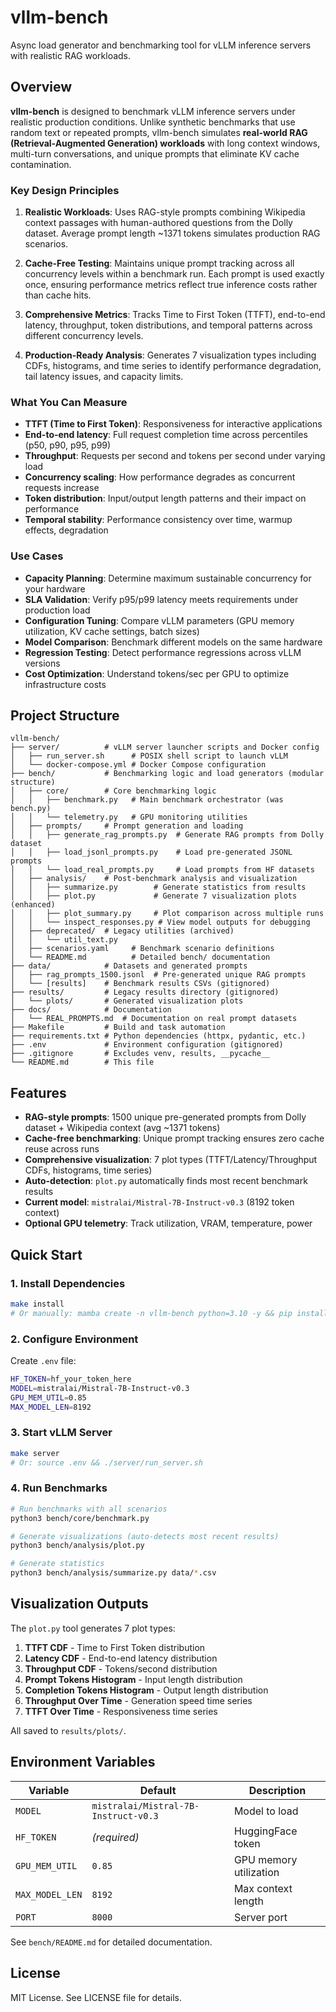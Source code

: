# vllm-bench

Async load generator and benchmarking tool for vLLM inference servers with realistic RAG workloads.

## Overview

**vllm-bench** is designed to benchmark vLLM inference servers under realistic production conditions. Unlike synthetic benchmarks that use random text or repeated prompts, vllm-bench simulates **real-world RAG (Retrieval-Augmented Generation) workloads** with long context windows, multi-turn conversations, and unique prompts that eliminate KV cache contamination.

### Key Design Principles

1. **Realistic Workloads**: Uses RAG-style prompts combining Wikipedia context passages with human-authored questions from the Dolly dataset. Average prompt length ~1371 tokens simulates production RAG scenarios.

2. **Cache-Free Testing**: Maintains unique prompt tracking across all concurrency levels within a benchmark run. Each prompt is used exactly once, ensuring performance metrics reflect true inference costs rather than cache hits.

3. **Comprehensive Metrics**: Tracks Time to First Token (TTFT), end-to-end latency, throughput, token distributions, and temporal patterns across different concurrency levels.

4. **Production-Ready Analysis**: Generates 7 visualization types including CDFs, histograms, and time series to identify performance degradation, tail latency issues, and capacity limits.

### What You Can Measure

- **TTFT (Time to First Token)**: Responsiveness for interactive applications
- **End-to-end latency**: Full request completion time across percentiles (p50, p90, p95, p99)
- **Throughput**: Requests per second and tokens per second under varying load
- **Concurrency scaling**: How performance degrades as concurrent requests increase
- **Token distribution**: Input/output length patterns and their impact on performance
- **Temporal stability**: Performance consistency over time, warmup effects, degradation

### Use Cases

- **Capacity Planning**: Determine maximum sustainable concurrency for your hardware
- **SLA Validation**: Verify p95/p99 latency meets requirements under production load
- **Configuration Tuning**: Compare vLLM parameters (GPU memory utilization, KV cache settings, batch sizes)
- **Model Comparison**: Benchmark different models on the same hardware
- **Regression Testing**: Detect performance regressions across vLLM versions
- **Cost Optimization**: Understand tokens/sec per GPU to optimize infrastructure costs

## Project Structure

```
vllm-bench/
├── server/          # vLLM server launcher scripts and Docker config
│   ├── run_server.sh      # POSIX shell script to launch vLLM
│   └── docker-compose.yml # Docker Compose configuration
├── bench/           # Benchmarking logic and load generators (modular structure)
│   ├── core/        # Core benchmarking logic
│   │   ├── benchmark.py   # Main benchmark orchestrator (was bench.py)
│   │   └── telemetry.py   # GPU monitoring utilities
│   ├── prompts/     # Prompt generation and loading
│   │   ├── generate_rag_prompts.py  # Generate RAG prompts from Dolly dataset
│   │   ├── load_jsonl_prompts.py    # Load pre-generated JSONL prompts
│   │   └── load_real_prompts.py     # Load prompts from HF datasets
│   ├── analysis/    # Post-benchmark analysis and visualization
│   │   ├── summarize.py        # Generate statistics from results
│   │   ├── plot.py             # Generate 7 visualization plots (enhanced)
│   │   ├── plot_summary.py     # Plot comparison across multiple runs
│   │   └── inspect_responses.py # View model outputs for debugging
│   ├── deprecated/  # Legacy utilities (archived)
│   │   └── util_text.py
│   ├── scenarios.yaml     # Benchmark scenario definitions
│   └── README.md          # Detailed bench/ documentation
├── data/            # Datasets and generated prompts
│   ├── rag_prompts_1500.jsonl  # Pre-generated unique RAG prompts
│   └── [results]    # Benchmark results CSVs (gitignored)
├── results/         # Legacy results directory (gitignored)
│   └── plots/       # Generated visualization plots
├── docs/            # Documentation
│   └── REAL_PROMPTS.md  # Documentation on real prompt datasets
├── Makefile         # Build and task automation
├── requirements.txt # Python dependencies (httpx, pydantic, etc.)
├── .env             # Environment configuration (gitignored)
├── .gitignore       # Excludes venv, results, __pycache__
└── README.md        # This file
```

## Features

- **RAG-style prompts**: 1500 unique pre-generated prompts from Dolly dataset + Wikipedia context (avg ~1371 tokens)
- **Cache-free benchmarking**: Unique prompt tracking ensures zero cache reuse across runs
- **Comprehensive visualization**: 7 plot types (TTFT/Latency/Throughput CDFs, histograms, time series)
- **Auto-detection**: `plot.py` automatically finds most recent benchmark results
- **Current model**: `mistralai/Mistral-7B-Instruct-v0.3` (8192 token context)
- **Optional GPU telemetry**: Track utilization, VRAM, temperature, power

## Quick Start

### 1. Install Dependencies

```bash
make install
# Or manually: mamba create -n vllm-bench python=3.10 -y && pip install -r requirements.txt
```

### 2. Configure Environment

Create `.env` file:
```bash
HF_TOKEN=hf_your_token_here
MODEL=mistralai/Mistral-7B-Instruct-v0.3
GPU_MEM_UTIL=0.85
MAX_MODEL_LEN=8192
```

### 3. Start vLLM Server

```bash
make server
# Or: source .env && ./server/run_server.sh
```

### 4. Run Benchmarks

```bash
# Run benchmarks with all scenarios
python3 bench/core/benchmark.py

# Generate visualizations (auto-detects most recent results)
python3 bench/analysis/plot.py

# Generate statistics
python3 bench/analysis/summarize.py data/*.csv
```

## Visualization Outputs

The `plot.py` tool generates 7 plot types:

1. **TTFT CDF** - Time to First Token distribution
2. **Latency CDF** - End-to-end latency distribution
3. **Throughput CDF** - Tokens/second distribution
4. **Prompt Tokens Histogram** - Input length distribution
5. **Completion Tokens Histogram** - Output length distribution
6. **Throughput Over Time** - Generation speed time series
7. **TTFT Over Time** - Responsiveness time series

All saved to `results/plots/`.

## Environment Variables

| Variable | Default | Description |
|----------|---------|-------------|
| `MODEL` | `mistralai/Mistral-7B-Instruct-v0.3` | Model to load |
| `HF_TOKEN` | _(required)_ | HuggingFace token |
| `GPU_MEM_UTIL` | `0.85` | GPU memory utilization |
| `MAX_MODEL_LEN` | `8192` | Max context length |
| `PORT` | `8000` | Server port |

See `bench/README.md` for detailed documentation.

## License

MIT License. See LICENSE file for details.